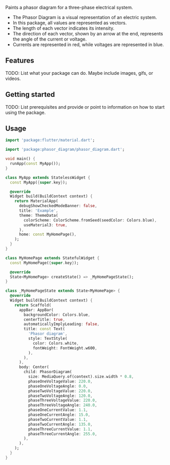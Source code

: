 Paints a phasor diagram for a three-phase electrical system.

* The Phasor Diagram is a visual representation of an electric system.
* In this package, all values are represented as vectors.
* The length of each vector indicates its intensity.
* The direction of each vector, shown by an arrow at the end, represents the angle of the current or voltage.
* Currents are represented in red, while voltages are represented in blue.

## Features

TODO: List what your package can do. Maybe include images, gifs, or videos.

## Getting started

TODO: List prerequisites and provide or point to information on how to
start using the package.

## Usage

```dart
import 'package:flutter/material.dart';

import 'package:phasor_diagram/phasor_diagram.dart';

void main() {
  runApp(const MyApp());
}

class MyApp extends StatelessWidget {
  const MyApp({super.key});

  @override
  Widget build(BuildContext context) {
    return MaterialApp(
      debugShowCheckedModeBanner: false,
      title: 'Example',
      theme: ThemeData(
        colorScheme: ColorScheme.fromSeed(seedColor: Colors.blue),
        useMaterial3: true,
      ),
      home: const MyHomePage(),
    );
  }
}

class MyHomePage extends StatefulWidget {
  const MyHomePage({super.key});

  @override
  State<MyHomePage> createState() => _MyHomePageState();
}

class _MyHomePageState extends State<MyHomePage> {
  @override
  Widget build(BuildContext context) {
    return Scaffold(
      appBar: AppBar(
        backgroundColor: Colors.blue,
        centerTitle: true,
        automaticallyImplyLeading: false,
        title: const Text(
          'Phasor diagram',
          style: TextStyle(
            color: Colors.white,
            fontWeight: FontWeight.w600,
          ),
        ),
      ),
      body: Center(
        child: PhasorDiagram(
          size: MediaQuery.of(context).size.width * 0.8,
          phaseOneVoltageValue: 220.0,
          phaseOneVoltageAngle: 0.0,
          phaseTwoVoltageValue: 220.0,
          phaseTwoVoltageAngle: 120.0,
          phaseThreeVoltageValue: 220.0,
          phaseThreeVoltageAngle: 240.0,
          phaseOneCurrentValue: 1.1,
          phaseOneCurrentAngle: 15.0,
          phaseTwoCurrentValue: 1.1,
          phaseTwoCurrentAngle: 135.0,
          phaseThreeCurrentValue: 1.1,
          phaseThreeCurrentAngle: 255.0,
        ),
      ),
    );
  }
}

```

